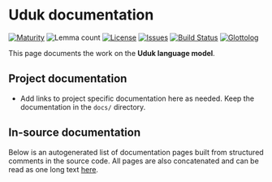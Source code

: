 # Uduk documentation

[![Maturity](https://img.shields.io/endpoint?url=https%3A%2F%2Fraw.githubusercontent.com%2Fgiellalt%2Flang-udu%2Fgh-pages%2Fmaturity.json)](https://giellalt.github.io/MaturityClassification.html)
![Lemma count](https://img.shields.io/endpoint?url=https%3A%2F%2Fraw.githubusercontent.com%2Fgiellalt%2Flang-udu%2Fgh-pages%2Flemmacount.json)
[![License](https://img.shields.io/github/license/giellalt/lang-udu)](https://github.com/giellalt/lang-udu/blob/main/LICENSE)
[![Issues](https://img.shields.io/github/issues/giellalt/lang-udu)](https://github.com/giellalt/lang-udu/issues)
[![Build Status](https://builds.giellalt.org/api/badge/lang-udu?label=CI)](https://builds.giellalt.org/pipelines/lang-udu/builds/latest)
[![Glottolog](https://img.shields.io/badge/Glottolog-green)](https://glottolog.org/resource/languoid/id/__GLOTTOLOG_ID__)

This page documents the work on the **Uduk language model**. 

## Project documentation

* Add links to project specific documentation here as needed. Keep the documentation in the `docs/` directory.

## In-source documentation

Below is an autogenerated list of documentation pages built from structured comments in the source code. All pages are also concatenated and can be read as one long text [here](udu.md).

